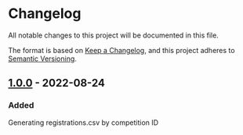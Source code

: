 # Changelog
All notable changes to this project will be documented in this file.

The format is based on [Keep a Changelog](https://keepachangelog.com/en/1.0.0/),
and this project adheres to [Semantic Versioning](https://semver.org/spec/v2.0.0.html).

## [1.0.0](https://github.com/TimWCA/RegistrationsCSVGenerator/releases/tag/v1.0.0) - 2022-08-24
### Added
Generating registrations.csv by competition ID

